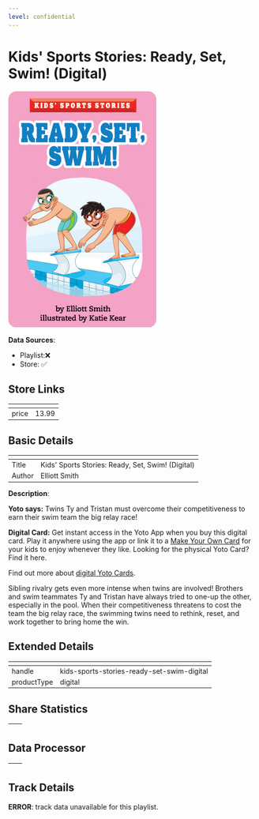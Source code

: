 ```yaml
---
level: confidential
---
```

# Kids' Sports Stories: Ready, Set, Swim! (Digital)

![card_[6roZZ].png](../../img/cards/card_[6roZZ].png)

**Data Sources**: 

- Playlist:❌
- Store: ✅


## Store Links

| <!-- --> | <!-- --> |
| - | - |
| price | 13.99 |


## Basic Details

| <!-- --> | <!-- --> |
| - | - |
| Title | Kids' Sports Stories: Ready, Set, Swim! (Digital) |
| Author | Elliott Smith |

**Description**:

**Yoto says:** Twins Ty and Tristan must overcome their competitiveness to earn their swim team the big relay race!  
  
**Digital Card:** Get instant access in the Yoto App when you buy this digital card. Play it anywhere using the app or link it to a [Make Your Own Card](/pages/makeyourown) for your kids to enjoy whenever they like. Looking for the physical Yoto Card? Find it here.  
  
Find out more about [digital Yoto Cards](/blogs/yoto-journal/what-are-digital-yoto-cards).  

Sibling rivalry gets even more intense when twins are involved! Brothers and swim teammates Ty and Tristan have always tried to one-up the other, especially in the pool. When their competitiveness threatens to cost the team the big relay race, the swimming twins need to rethink, reset, and work together to bring home the win.


## Extended Details

| <!-- --> | <!-- --> |
| - | - |
| handle | kids-sports-stories-ready-set-swim-digital |
| productType | digital |


## Share Statistics

| <!-- --> | <!-- --> |
| - | - |


## Data Processor

| <!-- --> | <!-- --> |
| - | - |


## Track Details

**ERROR**: track data unavailable for this playlist.
